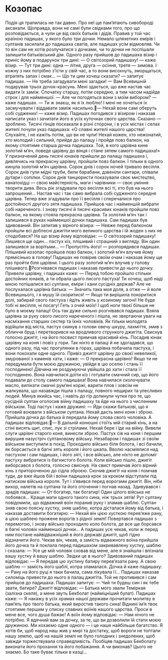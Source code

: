 # Козопас

Подія ця трапилась не так давно. Про неї ще пам’ятають сивобороді аксакали. Щоправда, вони не самі були свідками того, про що розповідається, а чули це від своїх батьків і дідів.
Правив у той час країною падишах, у якого було три дочки. Немало шляхетних емірів і султанів засилали до падишаха сватів, але падишах усім відмовляв. Чи то він сам не хотів розлучатися з дочками, чи то дочки не поспішали залишити батьківський дім.
Одного разу прийшов до падишаха візир і приніс йому в подарунок три дині:
— О світозорий падишаху! — каже візир. — Тут три дині: одна — літня, друга — осіння, третя — зимова. І кожну з них потрібно з’їсти у свій час, а то вони висохнуть, зморщаться, втратять запах і смак...
— Що ти цим хочеш сказати? — запитує падишах. — Не треба загадувати мені загадки!
— Вам Всевишній подарував трьох дочок-красунь. Мені здається, що вже настав час видати їх заміж. Спочатку старшу, потім середню, а тим часом надійде строк і для найменшої.
— Але чи погодяться вони з моїм вибором? — каже падишах. — Ти ж знаєш, як я їх люблю! І мені не хочеться їх засмучувати і віддавати заміж насильно.— Нехай вони самі оберуть собі суджених! — каже візир.
Падишах погодився з візиром і наказав написати указ
і зачитати його в усіх куточках свого царства.
Сказано — зроблено. Тисячі гінців поскакали в різні сторони, і в усіх містах і селах жителі почули указ падишаха:
«О славні жителі нашого царства! Слухайте, і не кажіть потім, що ви не чули! Нехай кожен, хто нежонатий, хто молодий і сильний, прийде до палацу і пройде повз балкон, на якому стоятиме старша дочка падишаха. Той, в кого царівна кине золотий м’яч, поведе царівну до вінця і стане зятем самого падишаха!»
У призначений день тисячі юнаків прийшли до палацу падишаха і, дивлячись на прекрасну царівну, пройшли повз балкон. І тільки в одного кинула золотий м’яч царівна.
Сорок днів і сорок ночей тривало весілля. Сорок днів гули мідні труби, били барабани, дзвеніли сантари, співали дутари і сопілки. Сорок днів танцюристи показували своє мистецтво, канатохідці — свою майстерність, маги і чарівники — своє уміння творити дива.
Весь рік згадували про весілля всі ті, хто був на нього запрошений...
Настав час і так само вибрала собі судженого середня царівна. Тепер вже згадували про її весілля і сперечалися про достойності другого зятя падишаха.
Прийшов час і найменшій вибрати собі нареченого. І знову тисячі й тисячі красивих юнаків пройшли повз балкон, на якому стояла прекрасна царівна. Та золотий м’яч так і залишився в руках найменшої дочки падишаха. Сам падишах був здивований. Він запитав у вірного візира:
— Невже перед балконом пройшли всі доблесні джигіти мого великого царства і їй жоден з них не сподобався?
На що візир йому відповідає:
— О світозорий падишаху! Лишився ще один... пастух кіз, плішивий і страшний з вигляду. Він один залишився за ворітьми...
— Пропустіть його! — розпорядився падишах.
Плішивий козопас пройшов повз балкон, і золотий м’яч
влучив йому прямісінько в голову! Падишах не повірив своїм очам і наказав йому ще раз пройти біля царівни. І цього разу золотий м’яч влучив у голову плішивого.Розгнівався падишах і наказав привести до нього дочку. Привели царівну, і падишах каже:
— Перед тобою пройшло стільки достойних юнаків, а ти обрала цього лисого пастуха! Ти хочеш, щоб наді мною потішалися всі султани, еміри і хани сусідніх держав?
Але не послухалася царівна батька:
— Значить така моя доля, а отже — й воля Всевишнього, і я мушу їй скоритися!
— Якщо ти вирішила покоритися долі, забирай свого пастуха і йдіть живіть у козиному загоні! Не буде тобі ні весілля, ні посагу! Геть з очей моїх! І щоб ноги твоєї більше не було в моєму палаці!
Ось так дуже сильно розгнівався падишах.
Взяла царівна за руку свого лисого нареченого і пішла, не звертаючи уваги на насміхання старших сестер та їхніх чоловіків. Як тільки молодята відійшли від міста, пастух скинув з голови овечу шкуру, лахміття, змив з обличчя бруд і перетворився на вродливого стрункого джигіта. Свиснув голосно джигіт, і на його посвист примчав красивий кінь. Посадив юнак царівну на коня і повіз у гори. Так ніхто в палаці й не здогадався, що одного разу, під час прогулянки в горах, царівна побачила пастуха, і вони покохали одне одного.
Привіз джигіт царівну до своєї невеликої, змурованої з каменів хати, і каже:
— О прекрасна царівно! Якщо ти не передумала бути моєю дружиною, увійди в цю оселю і стань її господинею!
Дівчина не роздумуючи увійшла до хати і стала її господинею. Вона навчилася доїти кіз і готувати смачний сир, що його подавали до столу самого падишаха! Вона навчилася сколочувати масло, випікати смачні рум’яні коржі, варити плов і зовсім не жалкувала, що назавжди пішла з палацу, повного нещирих та улесливих людей.
Минув якийсь час, і навіть до гір долинули чутки про те, що сусідній султан оголосив війну падишаху та йде на нього з численним військом. Тоді пастух і каже дружині:
— Йди скажи батькові, що я готовий воювати з військом султана. Нехай дасть мені коня і зброю.
Прийшла дочка до батька й передала йому слова свого чоловіка. А падишах відповідає:— В дальній конюшні стоїть мій старий кінь, а на стіні висять щит, спис, лук зі стрілами. Нехай бере і їде на війну.
Вивели слуги царівні старого коня, винесли зброю.
Пастух сів на коня і першим вирушив назустріч султановому війську. Незабаром і падишах зі своїм військом виступили в похід.
Проходило військо біля болота, і всі бачили, як борсається в багні зять короля і його шкапа. Вволю насміялися над пастухом і сам падишах, і його зяті, і все військо, але ніхто не допоміг пастуху вибратися із багнистого болота.
Коли військо пішло, джигіт виборсався з болота, голосно свиснув. На свист примчав його вірний кінь з притороченою до сідла зброєю. Скочив джигіт на коня і помчав туди, де вже йшов бій і воїни падишаха крок за кроком відступали під натиском війська короля. Тут і з’явився перед ворогами джигіт. Він, ніби вихор, налетів на султана та його оточення і погнав назад. Здивувався і зрадів падишах:
— От богатир, так богатир! Один цілого війська не побоявся... Краще мати одного такого сина, ніж трьох зятів!
Рут султану повідомили, що відважний воїн поранив руку і зламав шаблю.
Султан зняв свою поясну хустку, зняв шаблю, котра дісталася йому від батька, і наказав доставити богатирю:
— Нехай він цією хусткою перев’яже рану, а цією шаблею прожене ворогів з рідної землі!
Повертався падишах з перемогою, і знову військо проходило коло болота, де все ще борсався в багні чоловік найменшої дочки... А падишах усе чекав, коли ж перед ним постане найвідважніший в його державі джигіт, щоб гідно відзначити його.
Чекав він, чекав, а замість відважного воїна прийшла його дочка та й поклала перед падишахом закривавлену хустку, шаблю і сказала:
— Усе це мій чоловік сховав від мене, але я знайшла і впізнала вашу хустку й вашу шаблю. Звідки це в нього?
Здивований падишах відповідає:
— Я передав цю хустину батиру перев’язати рану. А свою шаблю — замість його шаблі, котра зламалася.
Дочка й каже падишаху:
— Рану на його руці я таки бачила, сама лікувала її...
Падишах наказав силоміць привести до нього в палац
джигіта. Той не противився і сам прийшов до падишаха. Падишах запитує:
— Чий ти будеш син і як тебе звати, батире?
Джигіт відповідає:
— Батька мого звали Теміркая (залізна скеля), а мене звуть Бекболат (найміцніший булат).
Падишах каже:
— Я накажу в усіх храмах нашої держави прочитати молитву в пам’ять про твого батька, який виростив такого сина! Віднині ім’я твоє стоятиме першим у списку славних воїнів нашого царства. Проси в мене все, чого душа бажає!
А воїн йому відповідає:
— Нам нічого не потрібно. Я вдячний вам за дочку, за те, що ви дозволили їй стати моєю дружиною. Ми кохаємо одне одного — і це наше найбільше багатство. Я хотів би, щоб народ наш жив у мирі та достатку, щоб вороги не топтали нашу землю, щоб на нашій землі не було голодних і знедолених, щоб завжди торжествувала справедливість.
Пообіцяв падишах Бекболату виконати його прохання та його побажання. А чи виконав? Цього не знаємо. Бо таке буває тільки в казці...

